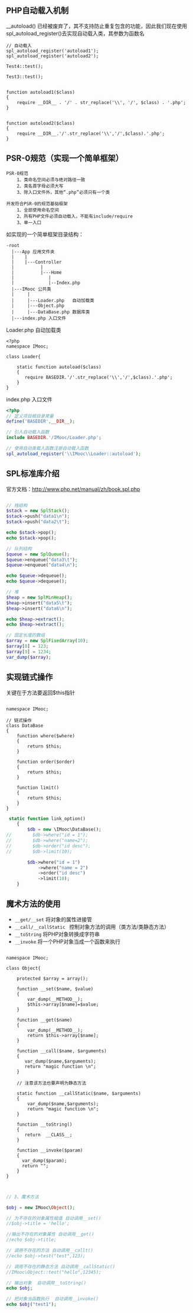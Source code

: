 ## PHP自动载入机制

__autoload() 已经被废弃了，其不支持防止重复包含的功能，因此我们现在使用spl_autoload_register()去实现自动载入类，其参数为函数名

```
// 自动载入
spl_autoload_register('autoload1');
spl_autoload_register('autoload2');

Test4::test();

Test3::test();


function autoload1($class)
{
    require __DIR__ . '/' . str_replace('\\', '/', $class) . '.php';
}


function autoload2($class)
{
    require __DIR__.'/'.str_replace('\\','/',$class).'.php';
}
```



## PSR-0规范（实现一个简单框架）

```
PSR-0规范
    1、类命名空间必须与绝对路径一致
    2、类名首字母必须大写
    3、除入口文件外，其他“.php”必须只有一个类

开发符合PSR-0的规范基础框架
    1、全部使用命名空间
    2、所有PHP文件必须自动载入，不能有include/require
    3、单一入口
```

如实现的一个简单框架目录结构：

```
-root
  |---App 应用文件夹
  |	   |
  |    |---Controller
  |			 |
  |  	     |---Home
  |				|
  |				|--Index.php
  |---IMooc 公共类
  |		|
  |		|---Loader.php   自动加载类
  |     |---Object.php
  |		|---DataBase.php 数据库类
  |---index.php 入口文件
```



Loader.php 自动加载类

```php+HTML
<?php 
namespace IMooc;

class Loader{

    static function autoload($class)
    {
       require BASEDIR.'/'.str_replace('\\','/',$class).'.php';
    }
}
```



index.php 入口文件

```php
<?php 
// 定义项目根目录常量
define('BASEDIR',__DIR__);

// 引入自动载入函数
include BASEDIR.'/IMooc/Loader.php';

// 使用自动类载入函数注册自动载入函数
spl_autoload_register('\\IMooc\\Loader::autoload');

```



## SPL标准库介绍

官方文档：http://www.php.net/manual/zh/book.spl.php

```php

// 栈结构
$stack = new SplStack();
$stack->push("data1\n");
$stack->push("data2\t");

echo $stack->pop();
echo $stack->pop();

// 队列结构
$queue = new SplQueue();
$queue->enqueue("data3\t");
$queue->enqueue("data4\n");

echo $queue->dequeue();
echo $queue->dequeue();

// 堆
$heap = new SplMinHeap();
$heap->insert("data5\t");
$heap->insert("data6\n");

echo $heap->extract();
echo $heap->extract();

// 固定长度的数组
$array = new SplFixedArray(10);
$array[0] = 123;
$array[9] = 1234;
var_dump($array);

```



## 实现链式操作

关键在于方法要返回$this指针

```

namespace IMooc;

// 链式操作
class DataBase
{
    function where($where)
    {
        return $this;
    }

    function order($order)
    {
        return $this;
    }

    function limit()
    {
        return $this;
    }
}
```

```php
 static function link_option()
    {
        $db = new \IMooc\DataBase();
//        $db->where("id = 1");
//        $db->where("name=2");
//        $db->order("id desc");
//        $db->limit(10);

        $db->where("id = 1")
            ->where("name = 2")
            ->order("id desc")
            ->limit(10);
    }
```



## 魔术方法的使用

- `__get/__set`  将对象的属性进接管
- `__call/__callStatic ` 控制对象方法的调用（类方法/类静态方法）
- `__toString`  将PHP对象转换成字符串
- `__invoke` 将一个PHP对象当成一个函数来执行

```

namespace IMooc;

class Object{
    
    protected $array = array();

    function __set($name, $value)
    {
        var_dump(__METHOD__);
        $this->array[$name]=$value;
    }

    function __get($name)
    {
        var_dump(__METHOD__);
        return $this->array[$name];
    }

    function __call($name, $arguments)
    {
       var_dump($name,$arguments);
       return "magic function \n";
    }

    // 注意该方法也要声明为静态方法

    static function __callStatic($name, $arguments)
    {
        var_dump($name,$arguments);
        return "magic function \n";
    }

    function __toString()
    {
       return  __CLASS__;
    }

    function __invoke($param)
    {
      var_dump($param);
      return "";
    }
}

```

```php


// 3、魔术方法

$obj = new IMooc\Object();

// 为不存在的对象属性赋值 自动调用__set()
//$obj->title = 'hello';

//输出不存在的对象属性 自动调用__get()
//echo $obj->title;

// 调用不存在的方法 自动调用__callt()
//echo $obj->test("test",123);

// 调用不存在的静态方法 自动调用__callStatic()
//IMooc\Object::test("hello",12345);

// 输出对象  自动调用__toString()
echo $obj;

// 把对象当函数执行  自动调用__invoke()
echo $obj("test1");

```



























































